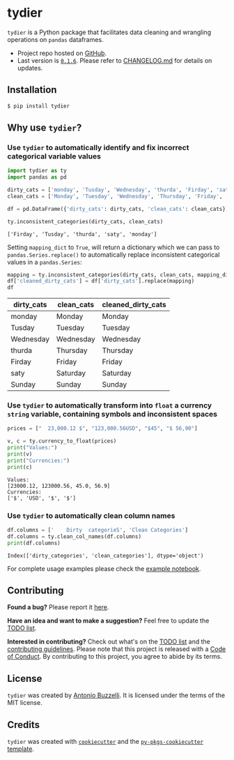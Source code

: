 # tydier

`tydier` is a Python package that facilitates data cleaning and wrangling operations on `pandas` dataframes.

- Project repo hosted on [GitHub](https://github.com/antobzzll/tydier).
- Last version is [`0.1.6`](https://pypi.org/project/tydier/). Please refer to [CHANGELOG.md](https://github.com/antobzzll/tydier/blob/dev/CHANGELOG.md) for details on updates.

## Installation

```bash
$ pip install tydier
```

## Why use `tydier`?



### Use `tydier` to automatically **identify and fix incorrect categorical variable values**

```python
import tydier as ty
import pandas as pd

dirty_cats = ['monday', 'Tusday', 'Wednesday', 'thurda', 'Firday', 'saty', 'Sunday']
clean_cats = ['Monday', 'Tuesday', 'Wednesday', 'Thursday', 'Friday', 'Saturday', 'Sunday']

df = pd.DataFrame({'dirty_cats': dirty_cats, 'clean_cats': clean_cats})

ty.inconsistent_categories(dirty_cats, clean_cats)
```
```
['Firday', 'Tusday', 'thurda', 'saty', 'monday']
```
Setting `mapping_dict` to `True`, will return a dictionary which we can pass to `pandas.Series.replace()` to automatically replace inconsistent categorical values in a `pandas.Series`:
```python
mapping = ty.inconsistent_categories(dirty_cats, clean_cats, mapping_dict=True)
df['cleaned_dirty_cats'] = df['dirty_cats'].replace(mapping)
df
```
|dirty_cats	| clean_cats | cleaned_dirty_cats|
| --- | ---| --- |
| monday | Monday | Monday|
| Tusday | Tuesday | Tuesday|
| Wednesday | Wednesday | Wednesday|
| thurda | Thursday | Thursday|
| Firday | Friday | Friday|
| saty | Saturday | Saturday|
| Sunday | Sunday | Sunday|

### Use `tydier` to automatically transform into `float` a **currency `string` variable**, containing symbols and inconsistent spaces
```python
prices = ["  23,000.12 $", "123,000.56USD", "$45", "$ 56,90"]

v, c = ty.currency_to_float(prices)
print("Values:")
print(v)
print("Currencies:")
print(c)
```
```
Values:
[23000.12, 123000.56, 45.0, 56.9]
Currencies:
['$', 'USD', '$', '$']
```

### Use `tydier` to automatically **clean column names**
```python
df.columns = ['    Dirty  categorieS', 'Clean Categories']
df.columns = ty.clean_col_names(df.columns)
print(df.columns)
```
```
Index(['dirty_categories', 'clean_categories'], dtype='object')
```
For complete usage examples please check the [example notebook](https://github.com/antobzzll/tydier/blob/dev/docs/example.ipynb).

## Contributing

**Found a bug?** Please report it [here](https://github.com/antobzzll/tydier/issues).

**Have an idea and want to make a suggestion?** Feel free to update the [TODO list](https://github.com/antobzzll/tydier/blob/dev/TODO.md).

**Interested in contributing?** Check out what's on the [TODO list](https://github.com/antobzzll/tydier/blob/dev/TODO.md) and the [contributing guidelines](https://github.com/antobzzll/tydier/blob/dev/CONTRIBUTING.md). Please note that this project is released with a [Code of Conduct](https://github.com/antobzzll/tydier/blob/dev/CONDUCT.md). By contributing to this project, you agree to abide by its terms.

## License

`tydier` was created by [Antonio Buzzelli](https://github.com/antobzzll). It is licensed under the terms of the MIT license.

## Credits

`tydier` was created with [`cookiecutter`](https://cookiecutter.readthedocs.io/en/latest/) and the [`py-pkgs-cookiecutter` template](https://github.com/py-pkgs/py-pkgs-cookiecutter).

